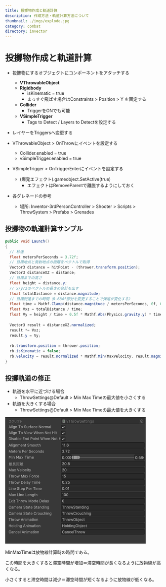 ```yaml
---
title: 投擲物作成と軌道計算
description: 作成方法・軌道計算方法について
thumbnail: ./imgs/explode.jpg
category: combat
directory: invector
---
```


# 投擲物作成と軌道計算

- 投擲物にするオブジェクトにコンポーネントをアタッチする
  - **VThrowableObject**
  - **Rigidbody**
    - isKinematic = true
    - まっすぐ飛ばす場合はConstraints > Position > Y を固定する
  - **Collider**
    - TriggerをONでも可能
  - **VSimpleTrigger**
    - Tags to Detect / Layers to Detectを設定する
- レイヤーをTriggersへ変更する
- VThrowableObject > OnThrowにイベントを設定する
  - Collider.enabled = true
  - vSimpleTrigger.enabled = true
- VSimpleTrigger > OnTriggerEnterにイベントを設定する
  - (爆発エフェクト).gameobject.SetActive(true)
    - エフェクトはRemoveParentで離脱するようにしておく

- 各グレネードの参考
  - 場所: Inventor-3rdPersonController > Shooter > Scripts > ThrowSystem > Prefabs > Grenades

## 投擲物の軌道計算サンプル

``` csharp
public void Launch()
{
  // 秒速
  float metersPerSeconds = 3.72f;
  // 目標地点と発射地点の距離をベクトルで取得
  Vector3 distance = hitPoint - (thrower.transform.position);
  Vector3 distanceXZ = distance;
  // 目標までの高さ
  float height = distance.y;
  // x/y/zのベクトルの長さの合計を出す
  float totalDistance = distance.magnitude;
  // 目標到達までの時間（0.684f部分を変更することで弾道が変化する）
  float time = Mathf.Clamp(distance.magnitude / metersPerSeconds, 0f, 0.684f);
  float Vxz = totalDistance / time;
  float Vy = height / time + 0.5f * Mathf.Abs(Physics.gravity.y) * time;

  Vector3 result = distanceXZ.normalized;
  result *= Vxz;
  result.y = Vy;

  rb.transform.position = thrower.position;
  rb.isKinematic = false;
  rb.velocity = result.normalized * Mathf.Min(MaxVelocity, result.magnitude);
}
```

## 投擲軌道の修正

- 軌道を水平に近づける場合
  - ThrowSettings@Default > Min Max Timeの最大値を小さくする
- 軌道を大きくする場合
  - ThrowSettings@Default > Min Max Timeの最大値を大きくする

![throw_settings](./imgs/throwable_settings.png)

MinMaxTimeは放物線計算時の時間である。

この時間を大きくすると滞空時間が増加＝滞空時間が長くなるように放物線が高くなる。

小さくすると滞空時間は減少＝滞空時間が短くなるように放物線が低くなる。